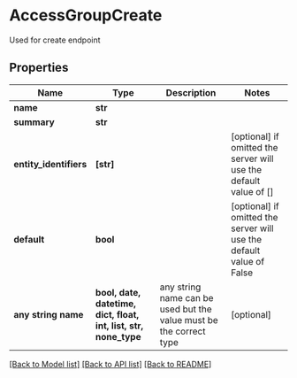 # AccessGroupCreate

Used for create endpoint

## Properties
Name | Type | Description | Notes
------------ | ------------- | ------------- | -------------
**name** | **str** |  | 
**summary** | **str** |  | 
**entity_identifiers** | **[str]** |  | [optional]  if omitted the server will use the default value of []
**default** | **bool** |  | [optional]  if omitted the server will use the default value of False
**any string name** | **bool, date, datetime, dict, float, int, list, str, none_type** | any string name can be used but the value must be the correct type | [optional]

[[Back to Model list]](../README.md#documentation-for-models) [[Back to API list]](../README.md#documentation-for-api-endpoints) [[Back to README]](../README.md)


